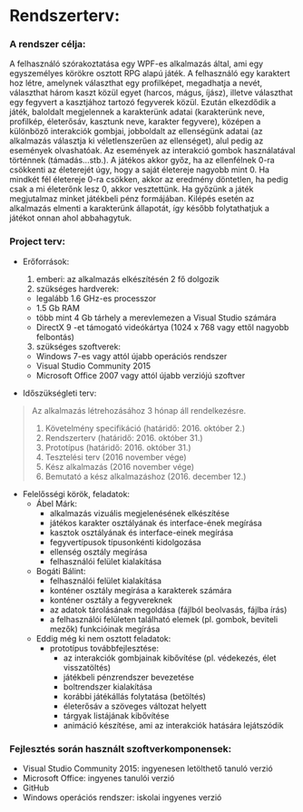# Rendszerterv:

### A rendszer célja:
  A felhasználó szórakoztatása egy WPF-es alkalmazás által, ami egy egyszemélyes körökre osztott RPG alapú játék. A felhasználó egy karaktert hoz létre, amelynek választhat egy profilképet, megadhatja a nevét, választhat három kaszt közül egyet (harcos, mágus, íjász), illetve választhat egy fegyvert a kasztjához tartozó fegyverek közül. Ezután elkezdődik a játék, baloldalt megjelennek a karakterünk adatai (karakterünk neve, profilkép, életerősáv, kasztunk neve, karakter fegyvere), középen a különböző interakciók gombjai, jobboldalt az ellenségünk adatai (az alkalmazás választja ki véletlenszerűen az ellenséget), alul pedig az események olvashatóak. Az események az interakció gombok használatával történnek (támadás...stb.). A játékos akkor győz, ha az ellenfélnek 0-ra csökkenti az életerejét úgy, hogy a saját életereje nagyobb mint 0. Ha mindkét fél életereje 0-ra csökken, akkor az eredmény döntetlen, ha pedig csak a mi életerőnk lesz 0, akkor vesztettünk. Ha győzünk a játék megjutalmaz minket játékbeli pénz formájában. Kilépés esetén az alkalmazás elmenti a karakterünk állapotát, így később folytathatjuk a játékot onnan ahol abbahagytuk.

### Project terv:
 * Erőforrások:
    1. emberi: az alkalmazás elkészítésén 2 fő dolgozik
    2. szükséges hardverek:
      - legalább 1.6 GHz-es processzor
      - 1.5 Gb RAM
      - több mint 4 Gb tárhely a merevlemezen a Visual Studio számára
      - DirectX 9 -et támogató videókártya (1024 x 768 vagy ettől nagyobb felbontás)
    3. szükséges szoftverek:
      - Windows 7-es vagy attól újabb operációs rendszer
      - Visual Studio Community 2015
      - Microsoft Office 2007 vagy attól újabb verziójú szoftver

* Időszükségleti terv:
>  Az alkalmazás létrehozásához 3 hónap áll rendelkezésre.
>    1. Követelmény specifikáció (határidő: 2016. október 2.)
>    2. Rendszerterv (határidő: 2016. október 31.)
>    3. Prototípus (határidő: 2016. október 31.)
>    4. Tesztelési terv (2016 november vége)
>    5. Kész alkalmazás (2016 november vége)
>    6. Bemutató a kész alkalmazáshoz (2016. december 12.)

* Felelősségi körök, feladatok:
  * Ábel Márk:
    - alkalmazás vizuális megjelenésének elkészítése
    - játékos karakter osztályának és interface-ének megírása
    - kasztok osztályának és interface-einek megírása
    - fegyvertípusok típusonkénti kidolgozása
    - ellenség osztály megírása
    - felhasználói felület kialakítása
  * Bogáti Bálint:
    - felhasználói felület kialakítása
    - konténer osztály megírása a karakterek számára
    - konténer osztály a fegyvereknek
    - az adatok tárolásának megoldása (fájlból beolvasás, fájlba írás)
    - a felhasználói felületen található elemek (pl. gombok, beviteli mezők) funkcióinak megírása
  * Eddig még ki nem osztott feladatok:
    * prototípus továbbfejlesztése:
        - az interakciók gombjainak kibővítése (pl. védekezés, élet visszatöltés)
        - játékbeli pénzrendszer bevezetése
        - boltrendszer kialakítása
        - korábbi játékállás folytatása (betöltés)
        - életerősáv a szöveges változat helyett
        - tárgyak listájának kibővítése
        - animáció készítése, ami az interakciók hatására lejátszódik
        
### Fejlesztés során használt szoftverkomponensek:
  * Visual Studio Community 2015: ingyenesen letölthető tanuló verzió
  * Microsoft Office: ingyenes tanulói verzió
  * GitHub
  * Windows operációs rendszer: iskolai ingyenes verzió
